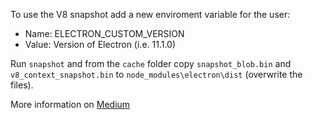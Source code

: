 To use the V8 snapshot add a new enviroment variable for the user:
 + Name: ELECTRON_CUSTOM_VERSION 
 + Value: Version of Electron (i.e. 11.1.0)

Run `snapshot` and from the `cache` folder copy `snapshot_blob.bin` and `v8_context_snapshot.bin` to `node_modules\electron\dist` (overwrite the files).

More information on [Medium](https://blog.inkdrop.info/how-to-make-your-electron-app-launch-1000ms-faster-32ce1e0bb52c)